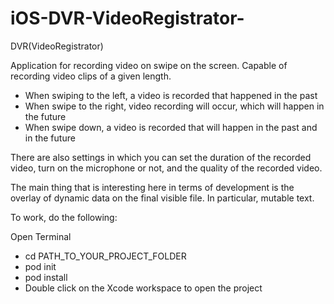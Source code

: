 # iOS-DVR-VideoRegistrator-
DVR(VideoRegistrator)

Application for recording video on swipe on the screen. Capable of recording video clips of a given length.
- When swiping to the left, a video is recorded that happened in the past
- When swipe to the right, video recording will occur, which will happen in the future
- When swipe down, a video is recorded that will happen in the past and in the future

There are also settings in which you can set the duration of the recorded video, turn on the microphone or not, and the quality of the recorded video.

The main thing that is interesting here in terms of development is the overlay of dynamic data on the final visible file. In particular, mutable text.


To work, do the following:

Open Terminal

- cd PATH_TO_YOUR_PROJECT_FOLDER
- pod init
- pod install
- Double click on the Xcode workspace to open the project
